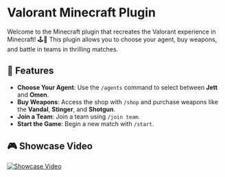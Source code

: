 # Valorant Minecraft Plugin

Welcome to the Minecraft plugin that recreates the Valorant experience in Minecraft! 🕹️🔫 This plugin allows you to choose your agent, buy weapons, and battle in teams in thrilling matches.

## 📌 Features

- **Choose Your Agent**: Use the `/agents` command to select between **Jett** and **Omen**.
- **Buy Weapons**: Access the shop with `/shop` and purchase weapons like the **Vandal**, **Stinger**, and **Shotgun**.
- **Join a Team**: Join a team using `/join team`.
- **Start the Game**: Begin a new match with `/start`.

## 🎮 Showcase Video
[![Showcase Video](https://img.youtube.com/vi/T3NhDJecKBs/0.jpg)](https://www.youtube.com/watch?v=T3NhDJecKBs)
